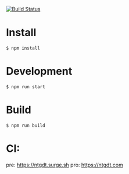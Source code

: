 [![Build Status](https://travis-ci.org/carlosvillu/ntgdt-web.svg?branch=master)](https://travis-ci.org/carlosvillu/ntgdt-web)

# Install

`$ npm install`

# Development

`$ npm run start`

# Build

`$ npm run build`

# CI:

pre: https://ntgdt.surge.sh
pro: https://ntgdt.com
